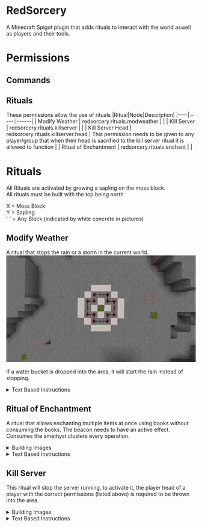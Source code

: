 # RedSorcery

A Minecraft Spigot plugin that adds rituals to interact with the world aswell as players and their tools.

# Permissions
## Commands
## Rituals
These permissions allow the use of rituals
|Ritual|Node|Description|
|----|:----:|------|
| Modify Weather | redsorcery.rituals.modweather | |
| Kill Server | redsorcery.rituals.killserver | |
| Kill Server Head | redsorcery.rituals.killserver.head | This permission needs to be given to any player/group that when their head is sacrified to the kill server ritual it is allowed to function |
| Ritual of Enchantment | redsorcery.rituals.enchant | |

# Rituals
All Rituals are activated by growing a sapling on the moss block.\
All rituals must be built with the top being north

X = Moss Block\
Y = Sapling\
' ' = Any Block (indicated by white concrete in pictures)

## Modify Weather
A ritual that stops the rain or a storm in the current world.
![Modify Weather Layout](assets/halt_rain.png)

If a water bucket is dropped into the area, it will start the rain instead of stopping.

<details><summary>Text Based Instructions</summary>
<pre>
A = AIR Blocks
C = Stone Brick Blocks
R = Redstone Wire<br>

From north to south
First Layer
{ ' ', 'C', 'C', 'C', ' ' }
{ 'C', 'C', ' ', 'C', 'C' }
{ 'C', ' ', 'X', ' ', 'C' }
{ 'C', 'C', ' ', 'C', 'C' }
{ ' ', 'C', 'C', 'C', ' ' }
Second Layer (1 block above last)
{ ' ', 'R', 'R', 'R', ' ' }
{ 'R', 'R', 'A', 'R', 'R' }
{ 'R', 'A', 'Y', 'A', 'R' }
{ 'R', 'R', 'A', 'R', 'R' }
{ ' ', 'R', 'R', 'R', ' ' }
</pre>
</details>

## Ritual of Enchantment
A ritual that allows enchanting multiple items at once using books without consuming the books.
The beacon needs to have an active effect.
Consumes the amethyst clusters every operation.
<details><summary>Building Images</summary>

![Ritual of Enchantment Layout level 0](assets/enchantment_level0.png)
![Ritual of Enchantment Layout level 1](assets/enchantment_level1.png)
![Ritual of Enchantment Layout level 2](assets/enchantment_level2.png)
![Ritual of Enchantment Layout level 3](assets/enchantment_level3.png)
![Ritual of Enchantment Layout level 4](assets/enchantment_level4.png)
![Ritual of Enchantment Layout level 5](assets/enchantment_level5.png)
![Ritual of Enchantment Layout level 5 amethyst](assets/enchantment_level5_amethyst.png)
![Ritual of Enchantment Layout level 6](assets/enchantment_level6.png)
![Ritual of Enchantment Layout level 7](assets/enchantment_level7.png)
![Ritual of Enchantment Layout level 8](assets/enchantment_level8.png)

Example of the stairs found replicated around the structure\
![Ritual of Enchantment Stairs](assets/enchantment_stairs.png)
</details>
<details><summary>Text Based Instructions</summary>

<pre>
'S' = STONE_BRICKS
'P' = QUARTZ_PILLAR
'T' = ENCHANTING_TABLE
'D' = DEEPSLATE_TILES
'A' = POLISHED_BLACKSTONE_BRICK_STAIRS
'Q' = QUARTZ_STAIRS
'B' = BEACON
'C' = AMETHYST_CLUSTER
'E' = CHISELED_QUARTZ_BLOCK
'N' = NETHERITE_BLOCK
<br>

From north to south
First Layer
{ ' ', ' ', ' ', 'S', 'S', 'S', 'S', 'S', ' ', ' ', ' ' }
{ ' ', ' ', 'S', ' ', ' ', ' ', ' ', ' ', 'S', ' ', ' ' }
{ ' ', 'S', ' ', ' ', ' ', ' ', ' ', ' ', ' ', 'S', ' ' }
{ 'S', ' ', ' ', 'D', 'D', 'D', 'D', 'D', ' ', ' ', 'S' }
{ 'S', ' ', ' ', 'D', 'A', 'A', 'A', 'D', ' ', ' ', 'S' }
{ 'S', ' ', ' ', 'D', 'A', 'X', 'A', 'D', ' ', ' ', 'S' }
{ 'S', ' ', ' ', 'D', 'A', 'A', 'A', 'D', ' ', ' ', 'S' }
{ 'S', ' ', ' ', 'D', 'D', 'D', 'D', 'D', ' ', ' ', 'S' }
{ ' ', 'S', ' ', ' ', ' ', ' ', ' ', ' ', ' ', 'S', ' ' }
{ ' ', ' ', 'S', ' ', ' ', ' ', ' ', ' ', 'S', ' ', ' ' }
{ ' ', ' ', ' ', 'S', 'S', 'S', 'S', 'S', ' ', ' ', ' ' }
Second Layer
{ ' ', ' ', ' ', 'P', ' ', ' ', ' ', 'P', ' ', ' ', ' ' }
{ ' ', ' ', ' ', ' ', ' ', ' ', ' ', ' ', ' ', ' ', ' ' }
{ ' ', ' ', 'T', ' ', ' ', ' ', ' ', ' ', 'T', ' ', ' ' }
{ 'P', ' ', ' ', ' ', ' ', ' ', ' ', ' ', ' ', ' ', 'P' }
{ ' ', ' ', ' ', ' ', ' ', ' ', ' ', ' ', ' ', ' ', ' ' }
{ ' ', ' ', ' ', ' ', ' ', 'Y', ' ', ' ', ' ', ' ', ' ' }
{ ' ', ' ', ' ', ' ', ' ', ' ', ' ', ' ', ' ', ' ', ' ' }
{ 'P', ' ', ' ', ' ', ' ', ' ', ' ', ' ', ' ', ' ', 'P' }
{ ' ', ' ', 'T', ' ', ' ', ' ', ' ', ' ', 'T', ' ', ' ' }
{ ' ', ' ', ' ', ' ', ' ', ' ', ' ', ' ', ' ', ' ', ' ' }
{ ' ', ' ', ' ', 'P', ' ', ' ', ' ', 'P', ' ', ' ', ' ' }
Third Layer
{ ' ', ' ', ' ', 'P', ' ', ' ', ' ', 'P', ' ', ' ', ' ' }
{ ' ', ' ', ' ', ' ', ' ', ' ', ' ', ' ', ' ', ' ', ' ' }
{ ' ', ' ', ' ', ' ', ' ', ' ', ' ', ' ', ' ', ' ', ' ' }
{ 'P', ' ', ' ', ' ', ' ', ' ', ' ', ' ', ' ', ' ', 'P' }
{ ' ', ' ', ' ', ' ', ' ', ' ', ' ', ' ', ' ', ' ', ' ' }
{ ' ', ' ', ' ', ' ', ' ', ' ', ' ', ' ', ' ', ' ', ' ' }
{ ' ', ' ', ' ', ' ', ' ', ' ', ' ', ' ', ' ', ' ', ' ' }
{ 'P', ' ', ' ', ' ', ' ', ' ', ' ', ' ', ' ', ' ', 'P' }
{ ' ', ' ', ' ', ' ', ' ', ' ', ' ', ' ', ' ', ' ', ' ' }
{ ' ', ' ', ' ', ' ', ' ', ' ', ' ', ' ', ' ', ' ', ' ' }
{ ' ', ' ', ' ', 'P', ' ', ' ', ' ', 'P', ' ', ' ', ' ' }
Fourth Layer
{ ' ', ' ', ' ', 'P', ' ', ' ', ' ', 'P', ' ', ' ', ' ' }
{ ' ', ' ', ' ', 'Q', ' ', ' ', ' ', 'Q', ' ', ' ', ' ' }
{ ' ', ' ', ' ', ' ', ' ', ' ', ' ', ' ', ' ', ' ', ' ' }
{ 'P', 'Q', ' ', ' ', ' ', ' ', ' ', ' ', ' ', 'Q', 'P' }
{ ' ', ' ', ' ', ' ', ' ', ' ', ' ', ' ', ' ', ' ', ' ' }
{ ' ', ' ', ' ', ' ', ' ', ' ', ' ', ' ', ' ', ' ', ' ' }
{ ' ', ' ', ' ', ' ', ' ', ' ', ' ', ' ', ' ', ' ', ' ' }
{ 'P', 'Q', ' ', ' ', ' ', ' ', ' ', ' ', ' ', 'Q', 'P' }
{ ' ', ' ', ' ', ' ', ' ', ' ', ' ', ' ', ' ', ' ', ' ' }
{ ' ', ' ', ' ', 'Q', ' ', ' ', ' ', 'Q', ' ', ' ', ' ' }
{ ' ', ' ', ' ', 'P', ' ', ' ', ' ', 'P', ' ', ' ', ' ' }
Fifth Layer
{ ' ', ' ', ' ', 'Q', ' ', ' ', ' ', 'Q', ' ', ' ', ' ' }
{ ' ', ' ', ' ', 'E', ' ', ' ', ' ', 'E', ' ', ' ', ' ' }
{ ' ', ' ', ' ', 'Q', ' ', ' ', ' ', 'Q', ' ', ' ', ' ' }
{ 'Q', 'E', 'Q', ' ', ' ', ' ', ' ', ' ', 'Q', 'E', 'Q' }
{ ' ', ' ', ' ', ' ', ' ', ' ', ' ', ' ', ' ', ' ', ' ' }
{ ' ', ' ', ' ', ' ', ' ', ' ', ' ', ' ', ' ', ' ', ' ' }
{ ' ', ' ', ' ', ' ', ' ', ' ', ' ', ' ', ' ', ' ', ' ' }
{ 'Q', 'E', 'Q', ' ', ' ', ' ', ' ', ' ', 'Q', 'E', 'Q' }
{ ' ', ' ', ' ', ' ', ' ', ' ', ' ', 'Q', ' ', ' ', ' ' }
{ ' ', ' ', ' ', 'E', ' ', ' ', ' ', 'E', ' ', ' ', ' ' }
{ ' ', ' ', ' ', 'Q', ' ', ' ', ' ', 'Q', ' ', ' ', ' ' }
Sixth Layer
{ ' ', ' ', ' ', ' ', ' ', ' ', ' ', ' ', ' ', ' ', ' ' }
{ ' ', ' ', ' ', 'Q', ' ', ' ', ' ', 'Q', ' ', ' ', ' ' }
{ ' ', ' ', ' ', 'E', ' ', ' ', ' ', 'E', ' ', ' ', ' ' }
{ ' ', 'Q', 'E', 'C', ' ', ' ', ' ', 'C', 'E', 'Q', ' ' }
{ ' ', ' ', ' ', ' ', ' ', ' ', ' ', ' ', ' ', ' ', ' ' }
{ ' ', ' ', ' ', ' ', ' ', ' ', ' ', ' ', ' ', ' ', ' ' }
{ ' ', ' ', ' ', ' ', ' ', ' ', ' ', ' ', ' ', ' ', ' ' }
{ ' ', 'Q', 'E', 'C', ' ', ' ', ' ', 'C', 'E', 'Q', ' ' }
{ ' ', ' ', ' ', 'E', ' ', ' ', ' ', 'E', ' ', ' ', ' ' }
{ ' ', ' ', ' ', 'Q', ' ', ' ', ' ', 'Q', ' ', ' ', ' ' }
{ ' ', ' ', ' ', ' ', ' ', ' ', ' ', ' ', ' ', ' ', ' ' }
Seventh Layer
{ ' ', ' ', ' ', ' ', ' ', ' ', ' ', ' ', ' ', ' ', ' ' }
{ ' ', ' ', ' ', ' ', ' ', ' ', ' ', ' ', ' ', ' ', ' ' }
{ ' ', ' ', ' ', 'Q', ' ', ' ', ' ', 'Q', ' ', ' ', ' ' }
{ ' ', ' ', 'Q', 'N', ' ', ' ', ' ', 'N', 'Q', ' ', ' ' }
{ ' ', ' ', ' ', ' ', ' ', ' ', ' ', ' ', ' ', ' ', ' ' }
{ ' ', ' ', ' ', ' ', ' ', ' ', ' ', ' ', ' ', ' ', ' ' }
{ ' ', ' ', ' ', ' ', ' ', ' ', ' ', ' ', ' ', ' ', ' ' }
{ ' ', ' ', 'Q', 'N', ' ', ' ', ' ', 'N', 'Q', ' ', ' ' }
{ ' ', ' ', ' ', 'Q', ' ', ' ', ' ', 'Q', ' ', ' ', ' ' }
{ ' ', ' ', ' ', ' ', ' ', ' ', ' ', ' ', ' ', ' ', ' ' }
{ ' ', ' ', ' ', ' ', ' ', ' ', ' ', ' ', ' ', ' ', ' ' }
Eigth Layer
{ ' ', ' ', ' ', ' ', ' ', ' ', ' ', ' ', ' ', ' ', ' ' }
{ ' ', ' ', ' ', ' ', ' ', ' ', ' ', ' ', ' ', ' ', ' ' }
{ ' ', ' ', ' ', ' ', ' ', ' ', ' ', ' ', ' ', ' ', ' ' }
{ ' ', ' ', ' ', 'Q', 'Q', 'Q', 'Q', 'Q', ' ', ' ', ' ' }
{ ' ', ' ', ' ', 'Q', 'N', 'N', 'N', 'Q', ' ', ' ', ' ' }
{ ' ', ' ', ' ', 'Q', 'N', 'N', 'N', 'Q', ' ', ' ', ' ' }
{ ' ', ' ', ' ', 'Q', 'N', 'N', 'N', 'Q', ' ', ' ', ' ' }
{ ' ', ' ', ' ', 'Q', 'Q', 'Q', 'Q', 'Q', ' ', ' ', ' ' }
{ ' ', ' ', ' ', ' ', ' ', ' ', ' ', ' ', ' ', ' ', ' ' }
{ ' ', ' ', ' ', ' ', ' ', ' ', ' ', ' ', ' ', ' ', ' ' }
{ ' ', ' ', ' ', ' ', ' ', ' ', ' ', ' ', ' ', ' ', ' ' }
Ninth Layer
{ ' ', ' ', ' ', ' ', ' ', ' ', ' ', ' ', ' ', ' ', ' ' }
{ ' ', ' ', ' ', ' ', ' ', ' ', ' ', ' ', ' ', ' ', ' ' }
{ ' ', ' ', ' ', ' ', ' ', ' ', ' ', ' ', ' ', ' ', ' ' }
{ ' ', ' ', ' ', ' ', ' ', ' ', ' ', ' ', ' ', ' ', ' ' }
{ ' ', ' ', ' ', ' ', ' ', ' ', ' ', ' ', ' ', ' ', ' ' }
{ ' ', ' ', ' ', ' ', ' ', 'B', ' ', ' ', ' ', ' ', ' ' }
{ ' ', ' ', ' ', ' ', ' ', ' ', ' ', ' ', ' ', ' ', ' ' }
{ ' ', ' ', ' ', ' ', ' ', ' ', ' ', ' ', ' ', ' ', ' ' }
{ ' ', ' ', ' ', ' ', ' ', ' ', ' ', ' ', ' ', ' ', ' ' }
{ ' ', ' ', ' ', ' ', ' ', ' ', ' ', ' ', ' ', ' ', ' ' }
{ ' ', ' ', ' ', ' ', ' ', ' ', ' ', ' ', ' ', ' ', ' ' }
</pre>
</details>

## Kill Server
This ritual will stop the server running, to activate it, the player head of a player with the correct permissions (listed above) is required to be thrown into the area.
<details><summary>Building Images</summary>

![Kill Server Layout level 0](assets/kill_server_level0.png)
![Kill Server Layout level 1](assets/kill_server_level1.png)
</details>

<details><summary>Text Based Instructions</summary>
<pre>
A = AIR Blocks
C = Netherite Blocks
B = Ancient Debris Blocks
R = Diamond Blocks<br>

From north to south
First Layer
{ ' ', 'C', 'C', 'C', 'C', 'C', ' ', }
{ 'C', ' ', ' ', 'R', ' ', ' ', 'C', }
{ 'C', ' ', 'R', 'R', 'R', ' ', 'C', }
{ 'C', ' ', ' ', 'X', ' ', ' ', 'C', }
{ 'C', ' ', ' ', 'R', ' ', ' ', 'C', }
{ 'C', ' ', ' ', 'R', ' ', ' ', 'C', }
{ ' ', 'C', 'C', 'C', 'C', 'C', ' ', }
Second Layer
{ ' ', 'R', 'R', 'R', 'R', 'R', ' ' }
{ 'R', ' ', 'B', 'A', 'B', ' ', 'R' }
{ 'R', ' ', 'A', 'A', 'A', ' ', 'R' }
{ 'R', ' ', 'B', 'Y', 'B', ' ', 'R' }
{ 'R', ' ', 'B', 'A', 'B', ' ', 'R' }
{ 'R', ' ', 'B', 'A', 'B', ' ', 'R' }
{ ' ', 'R', 'R', 'R', 'R', 'R', ' ' }
</pre>
</details>